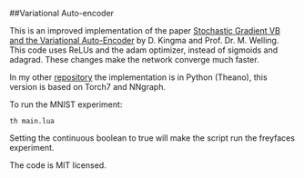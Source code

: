 ##Variational Auto-encoder

This is an improved implementation of the paper [Stochastic Gradient VB and the Variational Auto-Encoder](http://arxiv.org/abs/1312.6114) by D. Kingma and Prof. Dr. M. Welling. This code uses ReLUs and the adam optimizer, instead of sigmoids and adagrad. These changes make the network converge much faster.

In my other [repository](https://github.com/y0ast/Variational-Autoencoder) the implementation is in Python (Theano), this version is based on Torch7 and NNgraph.

To run the MNIST experiment:

`th main.lua`

Setting the continuous boolean to true will make the script run the freyfaces experiment.

The code is MIT licensed.

